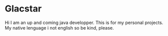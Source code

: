# Glacstar
Hi I am an up and coming java developper.
This is for my personal projects.
My native lenguage i not english so be kind, please.